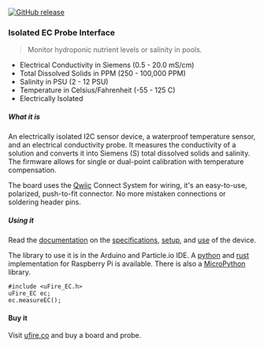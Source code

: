 [![GitHub release](https://img.shields.io/github/release/u-fire/Isolated_EC.svg)]()

### Isolated EC Probe Interface

> Monitor hydroponic nutrient levels or salinity in pools.
 - Electrical Conductivity in Siemens (0.5 - 20.0 mS/cm)
 - Total Dissolved Solids in PPM (250 - 100,000 PPM)
 - Salinity in PSU (2 - 12 PSU)
 - Temperature in Celsius/Fahrenheit (-55 - 125 C)
 - Electrically Isolated
 
##### What it is

An electrically isolated I2C sensor device, a waterproof temperature sensor, and an electrical conductivity probe. It measures the conductivity of a solution and converts it into Siemens (S) total dissolved solids and salinity. The firmware allows for single or dual-point calibration with temperature compensation.

The board uses the [Qwiic](https://www.sparkfun.com/qwiic) Connect System for wiring, it's an easy-to-use, polarized, push-to-fit connector. No more mistaken connections or soldering header pins. 

##### Using it

Read the [documentation](https://ufire.co/docs/uFire_EC/) on the [specifications](https://ufire.co/docs/uFire_EC/#characteristics), [setup](https://ufire.co/docs/uFire_EC/#getting-started), and [use](https://ufire.co/docs/uFire_EC/#use) of the device.

The library to use it is in the Arduino and Particle.io IDE. A [python](https://github.com/u-fire/Isolated_EC/tree/master/python/RaspberryPi) and [rust](https://crates.io/crates/ufire_iso_ec) implementation for Raspberry Pi is available. There is also a [MicroPython](https://github.com/u-fire/Isolated_EC/tree/master/python/MicroPython) library.

```
#include <uFire_EC.h>
uFire_EC ec;
ec.measureEC();
```

#### Buy it

Visit [ufire.co](http://ufire.co) and buy a board and probe.
